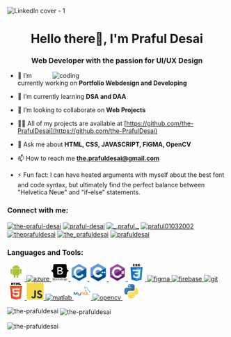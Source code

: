 ![LinkedIn cover - 1](https://github.com/the-PrafulDesai/the-PrafulDesai/assets/108045971/02dfa103-b544-41c4-8346-50840e8f46de)

<h1 align="center">Hello there👋, I'm Praful Desai </h1>

<h3 align="center">Web Developer with the passion for UI/UX Design</h3>

 <img align="right" alt="coding" width="400" src="https://media.tenor.com/NOYF3f82b_gAAAAC/programmer.gif">


- 🔭 I’m currently working on **Portfolio Webdesign and Developing**

- 🌱 I’m currently learning **DSA and DAA**

- 👯 I’m looking to collaborate on **Web Projects**

- 👨‍💻 All of my projects are available at [https://github.com/the-PrafulDesai](https://github.com/the-PrafulDesai)

- 💬 Ask me about **HTML, CSS, JAVASCRIPT, FIGMA, OpenCV**

- 📫 How to reach me **the.prafuldesai@gmail.com**

- ⚡ Fun fact: I can have heated arguments with myself about the best font and code syntax, but ultimately find the perfect balance between "Helvetica Neue" and "if-else" statements.

<h3 align="left">Connect with me:</h3>
<p align="left">
<a href="https://linkedin.com/in/the-praful-desai" target="https://www.linkedin.com/in/the-praful-desai/"><img align="center" src="https://raw.githubusercontent.com/rahuldkjain/github-profile-readme-generator/master/src/images/icons/Social/linked-in-alt.svg" alt="the-praful-desai" height="30" width="40" /></a>
<a href="https://stackoverflow.com/users/praful-desai" target="blank"><img align="center" src="https://raw.githubusercontent.com/rahuldkjain/github-profile-readme-generator/master/src/images/icons/Social/stack-overflow.svg" alt="praful-desai" height="30" width="40" /></a>
<a href="https://instagram.com/_.praful._" target="blank"><img align="center" src="https://raw.githubusercontent.com/rahuldkjain/github-profile-readme-generator/master/src/images/icons/Social/instagram.svg" alt="_.praful._" height="30" width="40" /></a>
<a href="https://dribbble.com/praful01032002" target="blank"><img align="center" src="https://raw.githubusercontent.com/rahuldkjain/github-profile-readme-generator/master/src/images/icons/Social/dribbble.svg" alt="praful01032002" height="30" width="40" /></a>
<a href="https://www.behance.net/theprafuldesai" target="blank"><img align="center" src="https://raw.githubusercontent.com/rahuldkjain/github-profile-readme-generator/master/src/images/icons/Social/behance.svg" alt="theprafuldesai" height="30" width="40" /></a>
<a href="https://www.hackerrank.com/the_prafuldesai" target="blank"><img align="center" src="https://raw.githubusercontent.com/rahuldkjain/github-profile-readme-generator/master/src/images/icons/Social/hackerrank.svg" alt="the_prafuldesai" height="30" width="40" /></a>
<a href="https://www.leetcode.com/prafuldesai" target="blank"><img align="center" src="https://raw.githubusercontent.com/rahuldkjain/github-profile-readme-generator/master/src/images/icons/Social/leet-code.svg" alt="prafuldesai" height="30" width="40" /></a>
</p>

<h3 align="left">Languages and Tools:</h3>
<p align="left"> <a href="https://developer.android.com" target="_blank" rel="noreferrer"> <img src="https://raw.githubusercontent.com/devicons/devicon/master/icons/android/android-original-wordmark.svg" alt="android" width="40" height="40"/> </a> <a href="https://azure.microsoft.com/en-in/" target="_blank" rel="noreferrer"> <img src="https://www.vectorlogo.zone/logos/microsoft_azure/microsoft_azure-icon.svg" alt="azure" width="40" height="40"/> </a> <a href="https://getbootstrap.com" target="_blank" rel="noreferrer"> <img src="https://raw.githubusercontent.com/devicons/devicon/master/icons/bootstrap/bootstrap-plain-wordmark.svg" alt="bootstrap" width="40" height="40"/> </a> <a href="https://www.cprogramming.com/" target="_blank" rel="noreferrer"> <img src="https://raw.githubusercontent.com/devicons/devicon/master/icons/c/c-original.svg" alt="c" width="40" height="40"/> </a> <a href="https://www.w3schools.com/cpp/" target="_blank" rel="noreferrer"> <img src="https://raw.githubusercontent.com/devicons/devicon/master/icons/cplusplus/cplusplus-original.svg" alt="cplusplus" width="40" height="40"/> </a> <a href="https://www.w3schools.com/cs/" target="_blank" rel="noreferrer"> <img src="https://raw.githubusercontent.com/devicons/devicon/master/icons/csharp/csharp-original.svg" alt="csharp" width="40" height="40"/> </a> <a href="https://www.w3schools.com/css/" target="_blank" rel="noreferrer"> <img src="https://raw.githubusercontent.com/devicons/devicon/master/icons/css3/css3-original-wordmark.svg" alt="css3" width="40" height="40"/> </a> <a href="https://www.figma.com/" target="_blank" rel="noreferrer"> <img src="https://www.vectorlogo.zone/logos/figma/figma-icon.svg" alt="figma" width="40" height="40"/> </a> <a href="https://firebase.google.com/" target="_blank" rel="noreferrer"> <img src="https://www.vectorlogo.zone/logos/firebase/firebase-icon.svg" alt="firebase" width="40" height="40"/> </a> <a href="https://git-scm.com/" target="_blank" rel="noreferrer"> <img src="https://www.vectorlogo.zone/logos/git-scm/git-scm-icon.svg" alt="git" width="40" height="40"/> </a> <a href="https://www.w3.org/html/" target="_blank" rel="noreferrer"> <img src="https://raw.githubusercontent.com/devicons/devicon/master/icons/html5/html5-original-wordmark.svg" alt="html5" width="40" height="40"/> </a> <a href="https://developer.mozilla.org/en-US/docs/Web/JavaScript" target="_blank" rel="noreferrer"> <img src="https://raw.githubusercontent.com/devicons/devicon/master/icons/javascript/javascript-original.svg" alt="javascript" width="40" height="40"/> </a> <a href="https://www.mathworks.com/" target="_blank" rel="noreferrer"> <img src="https://upload.wikimedia.org/wikipedia/commons/2/21/Matlab_Logo.png" alt="matlab" width="40" height="40"/> </a> <a href="https://www.mysql.com/" target="_blank" rel="noreferrer"> <img src="https://raw.githubusercontent.com/devicons/devicon/master/icons/mysql/mysql-original-wordmark.svg" alt="mysql" width="40" height="40"/> </a> <a href="https://opencv.org/" target="_blank" rel="noreferrer"> <img src="https://www.vectorlogo.zone/logos/opencv/opencv-icon.svg" alt="opencv" width="40" height="40"/> </a> <a href="https://www.python.org" target="_blank" rel="noreferrer"> <img src="https://raw.githubusercontent.com/devicons/devicon/master/icons/python/python-original.svg" alt="python" width="40" height="40"/> </a> </p>

<p><img align="left" src="https://github-readme-stats.vercel.app/api/top-langs?username=the-prafuldesai&show_icons=true&locale=en&layout=compact" alt="the-prafuldesai" /></p>

<p>&nbsp;<img align="center" src="https://github-readme-stats.vercel.app/api?username=the-prafuldesai&show_icons=true&locale=en" alt="the-prafuldesai" /></p>

<p><img align="center" src="https://github-readme-streak-stats.herokuapp.com/?user=the-prafuldesai&" alt="the-prafuldesai" /></p>

<!--
**the-PrafulDesai/the-PrafulDesai** is a ✨ _special_ ✨ repository because its `README.md` (this file) appears on your GitHub profile.

Here are some ideas to get you started:

- 🔭 I’m currently working on ...
- 🌱 I’m currently learning ...
- 👯 I’m looking to collaborate on ...
- 🤔 I’m looking for help with ...
- 💬 Ask me about ...
- 📫 How to reach me: ...
- 😄 Pronouns: ...
- ⚡ Fun fact: I can have heated arguments with myself about the best font and code syntax, but ultimately find the perfect balance between "Helvetica Neue" and "if-else" statements.
-->
